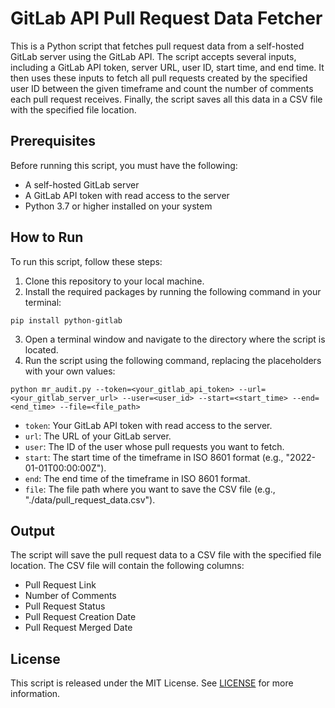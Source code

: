# GitLab API Pull Request Data Fetcher

This is a Python script that fetches pull request data from a self-hosted GitLab server using the GitLab API. The script accepts several inputs, including a GitLab API token, server URL, user ID, start time, and end time. It then uses these inputs to fetch all pull requests created by the specified user ID between the given timeframe and count the number of comments each pull request receives. Finally, the script saves all this data in a CSV file with the specified file location.

## Prerequisites

Before running this script, you must have the following:

- A self-hosted GitLab server
- A GitLab API token with read access to the server
- Python 3.7 or higher installed on your system

## How to Run

To run this script, follow these steps:

1. Clone this repository to your local machine.
2. Install the required packages by running the following command in your terminal:
```
pip install python-gitlab
```
3. Open a terminal window and navigate to the directory where the script is located.
4. Run the script using the following command, replacing the placeholders with your own values:
```
python mr_audit.py --token=<your_gitlab_api_token> --url=<your_gitlab_server_url> --user=<user_id> --start=<start_time> --end=<end_time> --file=<file_path>
```

- `token`: Your GitLab API token with read access to the server.
- `url`: The URL of your GitLab server.
- `user`: The ID of the user whose pull requests you want to fetch.
- `start`: The start time of the timeframe in ISO 8601 format (e.g., "2022-01-01T00:00:00Z").
- `end`: The end time of the timeframe in ISO 8601 format.
- `file`: The file path where you want to save the CSV file (e.g., "./data/pull_request_data.csv").

## Output

The script will save the pull request data to a CSV file with the specified file location. The CSV file will contain the following columns:

- Pull Request Link
- Number of Comments
- Pull Request Status
- Pull Request Creation Date
- Pull Request Merged Date

## License

This script is released under the MIT License. See [LICENSE](LICENSE) for more information.
